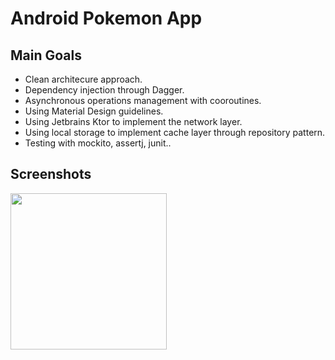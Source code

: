 # Android Pokemon App

## Main Goals

* Clean architecure approach.
* Dependency injection through Dagger.
* Asynchronous operations management with cooroutines.
* Using Material Design guidelines.
* Using Jetbrains Ktor to implement the network layer.
* Using local storage to implement cache layer through repository pattern.
* Testing with mockito, assertj, junit..

## Screenshots

<img width="250px" align="left" src="./screenshots/app_gift.gif" />
